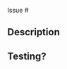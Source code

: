 <!-- Please provide the following details when submitting your pull request -->

<!-- What issue number does this PR resolve -->
Issue #

## Description
<!--- Describe your changes in detail -->
<!--- Why is this change required? What problem does it solve? -->

## Testing?
<!--- Please describe in detail how to test these changes. -->

